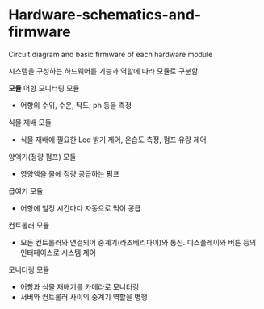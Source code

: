 # Hardware-schematics-and-firmware
Circuit diagram and basic firmware of each hardware module

시스템을 구성하는 하드웨어를 기능과 역할에 따라 모듈로 구분함.

**모듈**
어항 모니터링 모듈
- 어항의 수위, 수온, 탁도, ph 등을 측정

식물 제배 모듈
- 식물 재배에 필요한 Led 밝기 제어, 온습도 측정, 펌프 유량 제어

양액기(정량 펌프) 모듈
- 영양액을 물에 정량 공급하는 펌프

급여기 모듈
- 어항에 일정 시간마다 자동으로 먹이 공급

컨트롤러 모듈
- 모든 컨트롤러와 연결되어 중계기(라즈베리파이)와 통신. 디스플레이와 버튼 등의 인터페이스로 시스템 제어

모니터링 모듈
- 어항과 식물 재배기를 카메라로 모니터링
- 서버와 컨트롤러 사이의 중계기 역할을 병행
